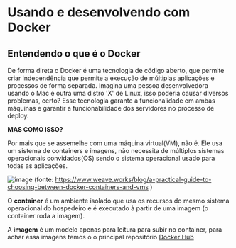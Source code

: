 # Usando e desenvolvendo com Docker

  ## Entendendo o que é o Docker
  
De forma direta o Docker é uma tecnologia de código aberto, que permite criar independência que permite a execução de múltiplas aplicações e processos de forma separada.
Imagina uma pessoa desenvolvedora usando o Mac e outra uma distro 'X' de Linux, isso poderia causar diversos problemas, certo? Esse tecnologia garante a funcionalidade em ambas máquinas e garantir a funcionabilidade dos servidores no processo de deploy.

__MAS COMO ISSO?__

Por mais que se assemelhe com uma máquina virtual(VM), não é. Ele usa um sistema de containers e imagens, não necessita de múltiplos sistemas operacionais convidados(OS) sendo o sistema operacional usado para todas as aplicações.

![image](https://user-images.githubusercontent.com/85520887/168180989-646fe888-3ee8-49b5-be13-55f525fc8837.png)
(fonte: https://www.weave.works/blog/a-practical-guide-to-choosing-between-docker-containers-and-vms )

O __container__ é um ambiente isolado que usa os recursos do mesmo sistema operacional do hospedeiro e é executado à partir de uma imagem (o container roda a imagem).

A __imagem__ é um modelo apenas para leitura para subir no container, para achar essa imagens temos o o principal repositório <a href='https://hub.docker.com/'>Docker Hub</a>

